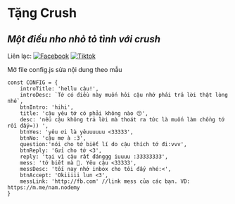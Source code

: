 # Tặng Crush
## _Một điều nho nhỏ tỏ tình với crush_

Liên lạc: 
[![Facebook](https://i.imgur.com/GRqy96ts.jpg)](https://www.facebook.com/nam.nodemy)
[![Tiktok](https://i.imgur.com/Nbfl1E7t.jpg)](https://www.tiktok.com/@manindev)

Mở file config.js sửa nội dung theo mẫu
```
const CONFIG = {
    introTitle: 'hellu cậu!',
    introDesc: `Tớ có điều này muốn hỏi cậu nhớ phải trả lời thật lòng nhé`,
    btnIntro: 'hihi',
    title: 'cậu yêu tớ có phải không nào 😙',
    desc: 'nếu cậu không trả lời mà thoát ra tức là muốn làm chồng tớ rồi đấy=)) ',
    btnYes: 'yêu ơi là yêuuuuuu <33333',
    btnNo: 'cậu mơ à :3',
    question:'nói cho tớ biết lí do cậu thích tớ đi:vvv',
    btnReply: 'Gửi cho tớ <3',
    reply: 'tại vì cậu rất đánggg iuuuu :33333333',
    mess: 'tớ biết mà 🥰. Yêu cậu <33333',
    messDesc: 'tối nay nhớ inbox cho tôi đấy nhé:<',
    btnAccept: 'Okiiiii lun <3',
    messLink: 'http://fb.com' //link mess của các bạn. VD: https://m.me/nam.nodemy
}
```

